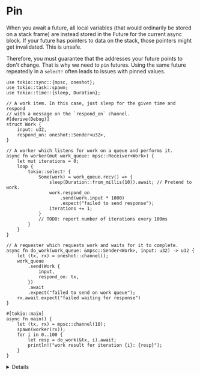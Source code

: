 # Pin

When you await a future, all local variables (that would ordinarily be stored on
a stack frame) are instead stored in the Future for the current async block. If your
future has pointers to data on the stack, those pointers might get invalidated.
This is unsafe.

Therefore, you must guarantee that the addresses your future points to don't
change. That is why we need to `pin` futures. Using the same future repeatedly
in a `select!` often leads to issues with pinned values.

```rust,editable,compile_fail
use tokio::sync::{mpsc, oneshot};
use tokio::task::spawn;
use tokio::time::{sleep, Duration};

// A work item. In this case, just sleep for the given time and respond
// with a message on the `respond_on` channel.
#[derive(Debug)]
struct Work {
    input: u32,
    respond_on: oneshot::Sender<u32>,
}

// A worker which listens for work on a queue and performs it.
async fn worker(mut work_queue: mpsc::Receiver<Work>) {
    let mut iterations = 0;
    loop {
        tokio::select! {
            Some(work) = work_queue.recv() => {
                sleep(Duration::from_millis(10)).await; // Pretend to work.
                work.respond_on
                    .send(work.input * 1000)
                    .expect("failed to send response");
                iterations += 1;
            }
            // TODO: report number of iterations every 100ms
        }
    }
}

// A requester which requests work and waits for it to complete.
async fn do_work(work_queue: &mpsc::Sender<Work>, input: u32) -> u32 {
    let (tx, rx) = oneshot::channel();
    work_queue
        .send(Work {
            input,
            respond_on: tx,
        })
        .await
        .expect("failed to send on work queue");
    rx.await.expect("failed waiting for response")
}

#[tokio::main]
async fn main() {
    let (tx, rx) = mpsc::channel(10);
    spawn(worker(rx));
    for i in 0..100 {
        let resp = do_work(&tx, i).await;
        println!("work result for iteration {i}: {resp}");
    }
}
```

<details>

* You may recognize this as an example of the actor pattern. Actors
  typically call `select!` in a loop.

* This serves as a summation of a few of the previous lessons, so take your time
  with it.

    * Naively add a `_ = sleep(Duration::from_millis(100)) => { println!(..) }`
      to the `select!`. This will never execute. Why?

    * Instead, add a `timeout_fut` containing that future outside of the `loop`:

        ```rust,compile_fail
        let mut timeout_fut = sleep(Duration::from_millis(100));
        loop {
            select! {
                ..,
                _ = timeout_fut => { println!(..); },
            }
        }
        ```
    * This still doesn't work. Follow the compiler errors, adding `&mut` to the
      `timeout_fut` in the `select!` to work around the move, then using
      `Box::pin`:

        ```rust,compile_fail
        let mut timeout_fut = Box::pin(sleep(Duration::from_millis(100)));
        loop {
            select! {
                ..,
                _ = &mut timeout_fut => { println!(..); },
            }
        }
        ```

    * This compiles, but once the timeout expires it is `Poll::Ready` on every
      iteration (a fused future would help with this). Update to reset
      `timeout_fut` every time it expires.

* Box allocates on the heap. In some cases, `std::pin::pin!` (only recently
  stabilized, with older code often using `tokio::pin!`) is also an option, but
  that is difficult to use for a future that is reassigned.

* Another alternative is to not use `pin` at all but spawn another task that will send to a `oneshot` channel every 100ms.

</details>
